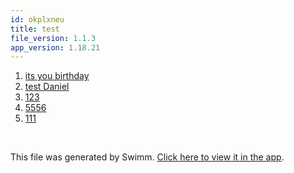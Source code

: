 ```yaml
---
id: okplxneu
title: test
file_version: 1.1.3
app_version: 1.18.21
---
```


<!-- Steps - Do not remove this comment -->
1. [its you birthday](its-you-birthday.124mj6e8.sw.md)
2. [test Daniel](test-daniel.1gubqph7.sw.md)
3. [123](123.hviiyiq0.sw.md)
4. [5556](5556.7is1dl8l.sw.md)
5. [111](111.wutunc1d.sw.md)


<br/>

This file was generated by Swimm. [Click here to view it in the app](https://swimm-web-app--swmdv3-develop-staging-a696gm5o.web.app/repos/Z2l0aHViJTNBJTNBc3ItZXh0ZW5zaW9uJTNBJTNBZG91ZWs=/playlists/okplxneu).
